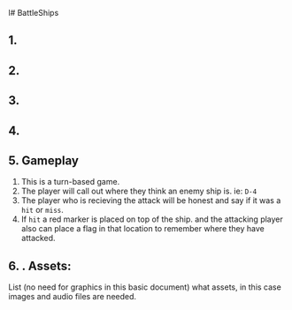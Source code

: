 l# BattleShips

## 1.




## 2.



## 3.



## 4.



## 5. Gameplay
 1. This is a turn-based game.
 2. The player will call out where they think an enemy ship is. ie: `D-4`
 3. The player who is recieving the attack will be honest and say if it was a `hit` or `miss`.
 4. If `hit` a red marker is placed on top of the ship.  and the attacking player also can place a flag in that location to remember where they have attacked.


## 6. . Assets:
List (no need for graphics in this basic document) what assets, in this case images
and audio files are needed.
